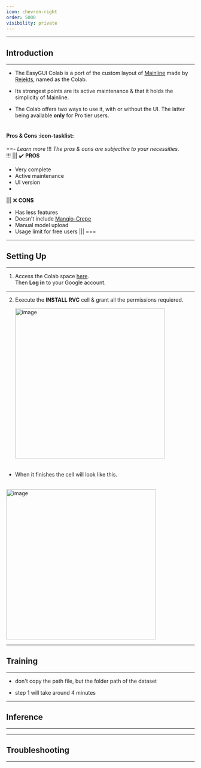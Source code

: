 ```yaml
---
icon: chevron-right
order: 5000
visibility: private
---
```

***
## Introduction
***
- The EasyGUI Colab is a port of the custom layout of <u>[Mainline]()</u> made by <u>[Rejekts](https://ko-fi.com/rejekts)</u>, named as the Colab.

- Its strongest points are its active maintenance & that it holds the simplicity of Mainline.

- The Colab offers two ways to use it, with or without the UI. The latter being available **only** for Pro tier users.        
‎         
#### Pros & Cons :icon-tasklist:
==- *Learn more*
!!! *The pros & cons are subjective to your necessities.*        
!!! 
||| ✔️ **PROS** 
- Very complete
- Active maintenance          
- UI version
-
||| ❌ **CONS** 
- Has less features    
- Doesn't include <u>[Mangio-Crepe</u>](https://aihubdocs.github.io/en/rvc/resources/inference-settings/#pitch-extraction-algorithm) 
- Manual model upload
- Usage limit for free users
||| 
===

***
## Setting Up
***
1. Access the Colab space [here](https://colab.research.google.com/drive/1r4IRL0UA7JEoZ0ZK8PKfMyTIBHKpyhcw#scrollTo=Sb5fzhzEXK8X).      
Then **Log in** to your Google account.
***
2. Execute the **INSTALL RVC** cell & grant all the permissions requiered.

    <img src="..\easygui-img\2-install.png" alt="image" width="400">‎    
‎
- When it finishes the cell will look like this.    
‎       
<img src="..\easygui-img\2-doneinstall.png" alt="image" width="400">

***
## Training
***
- don't copy the path file, but the folder path of the dataset

- step 1 will take around 4 minutes
***
## Inference
***
***
## Troubleshooting
***